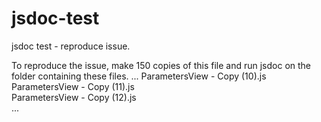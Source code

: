 # jsdoc-test
jsdoc test - reproduce issue. 

To reproduce the issue, make 150 copies of this file and run jsdoc on the folder containing these files.
...
ParametersView - Copy (10).js <br />
ParametersView - Copy (11).js <br />
ParametersView - Copy (12).js <br />
...
